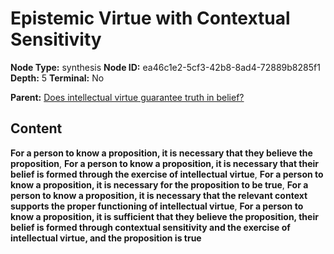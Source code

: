 # Epistemic Virtue with Contextual Sensitivity

**Node Type:** synthesis
**Node ID:** ea46c1e2-5cf3-42b8-8ad4-72889b8285f1
**Depth:** 5
**Terminal:** No

**Parent:** [Does intellectual virtue guarantee truth in belief?](does-intellectual-virtue-guarantee-truth-in-belief-antithesis-9c784f28-dae5-457e-be42-683d138bbda4.md)

## Content

**For a person to know a proposition, it is necessary that they believe the proposition**, **For a person to know a proposition, it is necessary that their belief is formed through the exercise of intellectual virtue**, **For a person to know a proposition, it is necessary for the proposition to be true**, **For a person to know a proposition, it is necessary that the relevant context supports the proper functioning of intellectual virtue**, **For a person to know a proposition, it is sufficient that they believe the proposition, their belief is formed through contextual sensitivity and the exercise of intellectual virtue, and the proposition is true**
